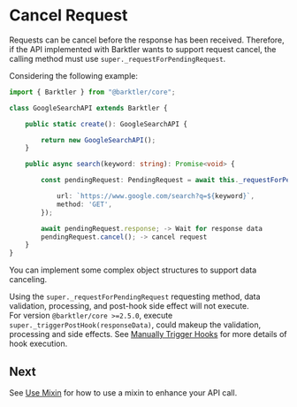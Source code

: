 # Cancel Request

Requests can be cancel before the response has been received. Therefore, if the API implemented with Barktler wants to support request cancel, the calling method must use `super._requestForPendingRequest`.

Considering the following example:

```ts
import { Barktler } from "@barktler/core";

class GoogleSearchAPI extends Barktler {

    public static create(): GoogleSearchAPI {

        return new GoogleSearchAPI();
    }

    public async search(keyword: string): Promise<void> {

        const pendingRequest: PendingRequest = await this._requestForPendingRequest({

            url: `https://www.google.com/search?q=${keyword}`,
            method: 'GET',
        });

        await pendingRequest.response; -> Wait for response data
        pendingRequest.cancel(); -> cancel request
    }
}
```

You can implement some complex object structures to support data canceling.

Using the `super._requestForPendingRequest` requesting method, data validation, processing, and post-hook side effect will not execute.  
For version `@barktler/core >=2.5.0`, execute `super._triggerPostHook(responseData)`, could makeup the validation, processing and side effects. See [Manually Trigger Hooks](../document/manually-trigger-hooks.md) for more details of hook execution.

## Next

See [Use Mixin](./use-mixin.md) for how to use a mixin to enhance your API call.
